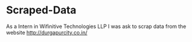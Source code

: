 # Scraped-Data
As a Intern in Wifinitive Technologies LLP I was ask to scrap data from the website http://durgapurcity.co.in/
